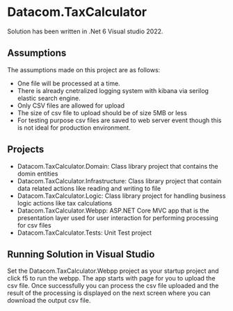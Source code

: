 # Datacom.TaxCalculator
Solution has been written in .Net 6 Visual studio 2022.
## Assumptions
The assumptions made on this project are as follows:
* One file will be processed at a time.
* There is already cnetralized logging system with kibana via serilog elastic search engine.
* Only CSV files are allowed for upload
* The size of csv file to upload should be of size 5MB or less
* For testing purpose csv files are saved to web server event though this is not ideal for production environment.

## Projects

* Datacom.TaxCalculator.Domain: Class library project that contains the domin entities
* Datacom.TaxCalculator.Infrastructure: Class library project that contain data related actions like reading and writing to file
* Datacom.TaxCalculator.Logic: Class library project for handling business logic actions like tax calculations
* Datacom.TaxCalculator.Webpp: ASP.NET Core MVC app that is the presentation layer used for user interaction for performing processing for csv files
* Datacom.TaxCalculator.Tests: Unit Test project

## Running Solution in Visual Studio

Set the Datacom.TaxCalculator.Webpp project as your startup project and click f5 to run the webpp. The app starts with page for you to upload the csv file.
Once successfully you can process the csv file uploaded and the result of the processing is displayed on the next screen where you can download the output csv file.
